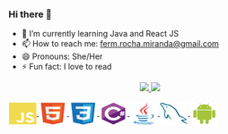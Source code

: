 ### Hi there 👋

- 🌱 I’m currently learning Java and React JS
- 📫 How to reach me: ferm.rocha.miranda@gmail.com
- 😄 Pronouns: She/Her
- ⚡ Fun fact: I love to read
<div align="center">
  <a href="https://github.com/Fer-Code">
  <img height="190em" src="https://github-readme-stats.vercel.app/api?username=Fer-Code&show_icons=true&theme=prussian&include_all_commits=true&count_private=true"/>
  <img height="190em" src="https://github-readme-stats.vercel.app/api/top-langs/?username=Fer-Code&layout=compact&langs_count=7&theme=prussian"/>
</div>
<div style="display: inline_block"><br>
  <img align="center" alt="Fe-Js" height="40" width="50" src="https://raw.githubusercontent.com/devicons/devicon/master/icons/javascript/javascript-plain.svg">
  <img align="center" alt="Fe-HTML" height="40" width="50" src="https://raw.githubusercontent.com/devicons/devicon/master/icons/html5/html5-original.svg">
  <img align="center" alt="Fe-CSS" height="40" width="50" src="https://raw.githubusercontent.com/devicons/devicon/master/icons/css3/css3-original.svg">
  <img align="center" alt="Fe-Csharp" height="40" width="50" src="https://raw.githubusercontent.com/devicons/devicon/master/icons/csharp/csharp-original.svg">
  <img align="center" alt="Fe-java" height="40" width="50" src="https://raw.githubusercontent.com/devicons/devicon/master/icons/java/java-original.svg">
  <img align="center" alt="Fe-mysql" height="40" width="50" src="https://raw.githubusercontent.com/devicons/devicon/master/icons/mysql/mysql-original.svg">
  <img align="center" alt="Fe-android" height="40" width="50" src="https://raw.githubusercontent.com/devicons/devicon/master/icons/android/android-original.svg">

</div>
  
  ##
